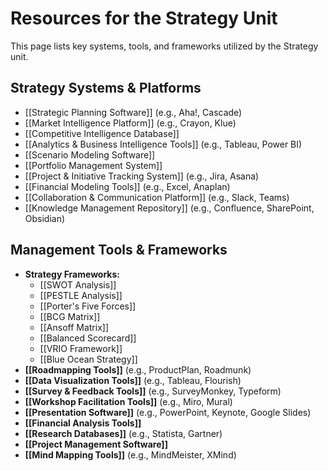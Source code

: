 # Resources for the Strategy Unit

This page lists key systems, tools, and frameworks utilized by the Strategy unit.

## Strategy Systems & Platforms

- [[Strategic Planning Software]] (e.g., Aha!, Cascade)
- [[Market Intelligence Platform]] (e.g., Crayon, Klue)
- [[Competitive Intelligence Database]]
- [[Analytics & Business Intelligence Tools]] (e.g., Tableau, Power BI)
- [[Scenario Modeling Software]]
- [[Portfolio Management System]]
- [[Project & Initiative Tracking System]] (e.g., Jira, Asana)
- [[Financial Modeling Tools]] (e.g., Excel, Anaplan)
- [[Collaboration & Communication Platform]] (e.g., Slack, Teams)
- [[Knowledge Management Repository]] (e.g., Confluence, SharePoint, Obsidian)

## Management Tools & Frameworks

- **Strategy Frameworks:**
    - [[SWOT Analysis]]
    - [[PESTLE Analysis]]
    - [[Porter's Five Forces]]
    - [[BCG Matrix]]
    - [[Ansoff Matrix]]
    - [[Balanced Scorecard]]
    - [[VRIO Framework]]
    - [[Blue Ocean Strategy]]
- **[[Roadmapping Tools]]** (e.g., ProductPlan, Roadmunk)
- **[[Data Visualization Tools]]** (e.g., Tableau, Flourish)
- **[[Survey & Feedback Tools]]** (e.g., SurveyMonkey, Typeform)
- **[[Workshop Facilitation Tools]]** (e.g., Miro, Mural)
- **[[Presentation Software]]** (e.g., PowerPoint, Keynote, Google Slides)
- **[[Financial Analysis Tools]]**
- **[[Research Databases]]** (e.g., Statista, Gartner)
- **[[Project Management Software]]**
- **[[Mind Mapping Tools]]** (e.g., MindMeister, XMind) 